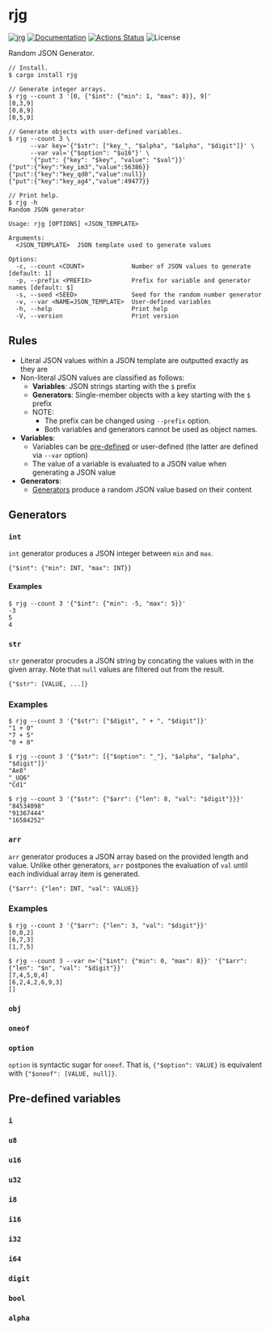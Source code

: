 rjg
===

[![jrg](https://img.shields.io/crates/v/jrg.svg)](https://crates.io/crates/jrg)
[![Documentation](https://docs.rs/jrg/badge.svg)](https://docs.rs/jrg)
[![Actions Status](https://github.com/sile/jrg/workflows/CI/badge.svg)](https://github.com/sile/jrg/actions)
![License](https://img.shields.io/crates/l/jrg)

Random JSON Generator.

```console
// Install.
$ cargo install rjg

// Generate integer arrays.
$ rjg --count 3 '[0, {"$int": {"min": 1, "max": 8}}, 9]'
[0,3,9]
[0,8,9]
[0,5,9]

// Generate objects with user-defined variables.
$ rjg --count 3 \
      --var key='{"$str": ["key_", "$alpha", "$alpha", "$digit"]}' \
      --var val='{"$option": "$u16"}' \
      '{"put": {"key": "$key", "value": "$val"}}'
{"put":{"key":"key_im3","value":56386}}
{"put":{"key":"key_qd0","value":null}}
{"put":{"key":"key_ag4","value":49477}}

// Print help.
$ rjg -h
Random JSON generator

Usage: rjg [OPTIONS] <JSON_TEMPLATE>

Arguments:
  <JSON_TEMPLATE>  JSON template used to generate values

Options:
  -c, --count <COUNT>             Number of JSON values to generate [default: 1]
  -p, --prefix <PREFIX>           Prefix for variable and generator names [default: $]
  -s, --seed <SEED>               Seed for the random number generator
  -v, --var <NAME=JSON_TEMPLATE>  User-defined variables
  -h, --help                      Print help
  -V, --version                   Print version
```

Rules
-----

- Literal JSON values within a JSON template are outputted exactly as they are
- Non-literal JSON values are classified as follows:
  - **Variables**: JSON strings starting with the `$` prefix
  - **Generators**: Single-member objects with a key starting with the `$` prefix
  - NOTE:
    - The prefix can be changed using `--prefix` option.
    - Both variables and generators cannot be used as object names.
- **Variables**:
  - Variables can be [pre-defined](#pre-defined-variables) or user-defined (the latter are defined via `--var` option)
  - The value of a variable is evaluated to a JSON value when generating a JSON value
- **Generators**:
  - [Generators](#generators) produce a random JSON value based on their content

Generators
----------

### `int`

`int` generator produces a JSON integer between `min` and `max`.

```
{"$int": {"min": INT, "max": INT}}
```

#### Examples

```console
$ rjg --count 3 '{"$int": {"min": -5, "max": 5}}'
-3
5
4
```

### `str`

`str` generator procudes a JSON string by concating the values with in the given array.
Note that `null` values are filtered out from the result.

```
{"$str": [VALUE, ...]}
```

### Examples

```console
$ rjg --count 3 '{"$str": ["$digit", " + ", "$digit"]}'
"1 + 0"
"7 + 5"
"0 + 8"

$ rjg --count 3 '{"$str": [{"$option": "_"}, "$alpha", "$alpha", "$digit"]}'
"Ae8"
"_UQ6"
"Cd1"

$ rjg --count 3 '{"$str": {"$arr": {"len": 8, "val": "$digit"}}}'
"84534098"
"91367444"
"16584252"
```

### `arr`

`arr` generator produces a JSON array based on the provided length and value.
Unlike other generators, `arr` postpones the evaluation of `val` until each individual array item is generated.

```
{"$arr": {"len": INT, "val": VALUE}}
```

### Examples

```console
$ rjg --count 3 '{"$arr": {"len": 3, "val": "$digit"}}'
[0,0,2]
[6,7,3]
[1,7,5]

$ rjg --count 3 --var n='{"$int": {"min": 0, "max": 8}}' '{"$arr": {"len": "$n", "val": "$digit"}}'
[7,4,5,0,4]
[6,2,4,2,6,9,3]
[]
```

### `obj`

### `oneof`

### `option`

`option` is syntactic sugar for `oneof`.
That is, `{"$option": VALUE}` is equivalent with `{"$oneof": [VALUE, null]}`.

Pre-defined variables
---------------------

### `i`

### `u8`

### `u16`

### `u32`

### `i8`

### `i16`

### `i32`

### `i64`

### `digit`

### `bool`

### `alpha`
